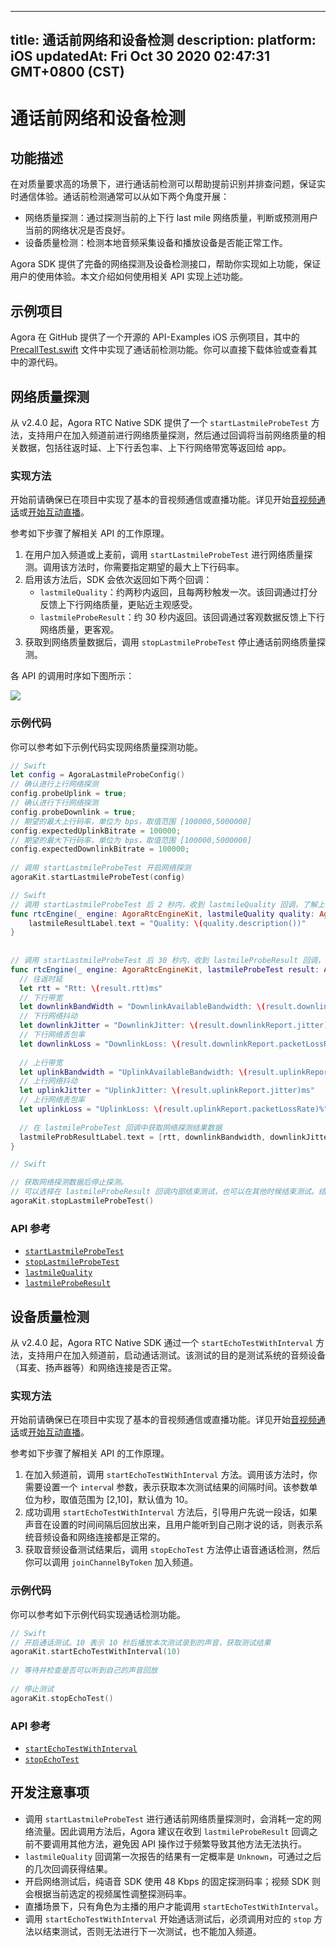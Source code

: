 
---
title: 通话前网络和设备检测
description: 
platform: iOS
updatedAt: Fri Oct 30 2020 02:47:31 GMT+0800 (CST)
---
# 通话前网络和设备检测
## 功能描述

在对质量要求高的场景下，进行通话前检测可以帮助提前识别并排查问题，保证实时通信体验。通话前检测通常可以从如下两个角度开展：

- 网络质量探测：通过探测当前的上下行 last mile 网络质量，判断或预测用户当前的网络状况是否良好。
- 设备质量检测：检测本地音频采集设备和播放设备是否能正常工作。

Agora SDK 提供了完备的网络探测及设备检测接口，帮助你实现如上功能，保证用户的使用体验。本文介绍如何使用相关 API 实现上述功能。

## 示例项目

Agora 在 GitHub 提供了一个开源的 API-Examples iOS 示例项目，其中的 [PrecallTest.swift](https://github.com/AgoraIO/API-Examples/blob/master/iOS/APIExample/Examples/Advanced/PrecallTest/PrecallTest.swift) 文件中实现了通话前检测功能。你可以直接下载体验或查看其中的源代码。

## 网络质量探测

从 v2.4.0 起，Agora RTC Native SDK 提供了一个 `startLastmileProbeTest` 方法，支持用户在加入频道前进行网络质量探测，然后通过回调将当前网络质量的相关数据，包括往返时延、上下行丢包率、上下行网络带宽等返回给 app。

### 实现方法

开始前请确保已在项目中实现了基本的音视频通信或直播功能。详见开始[音视频通话](../../cn/Voice/start_call_ios.md)或[开始互动直播](../../cn/Voice/start_live_ios.md)。

参考如下步骤了解相关 API 的工作原理。

1. 在用户加入频道或上麦前，调用 `startLastmileProbeTest` 进行网络质量探测。调用该方法时，你需要指定期望的最大上下行码率。
2. 启用该方法后，SDK 会依次返回如下两个回调：
	- `lastmileQuality`：约两秒内返回，且每两秒触发一次。该回调通过打分反馈上下行网络质量，更贴近主观感受。
	- `lastmileProbeResult`：约 30 秒内返回。该回调通过客观数据反馈上下行网络质量，更客观。
3. 获取到网络质量数据后，调用 `stopLastmileProbeTest` 停止通话前网络质量探测。

各 API 的调用时序如下图所示： 

![](https://web-cdn.agora.io/docs-files/1603706208379)

### 示例代码

你可以参考如下示例代码实现网络质量探测功能。

```swift
// Swift
let config = AgoraLastmileProbeConfig()
// 确认进行上行网络探测
config.probeUplink = true;
// 确认进行下行网络探测
config.probeDownlink = true;
// 期望的最大上行码率，单位为 bps，取值范围 [100000,5000000]
config.expectedUplinkBitrate = 100000;
// 期望的最大下行码率，单位为 bps，取值范围 [100000,5000000]
config.expectedDownlinkBitrate = 100000;
 
// 调用 startLastmileProbeTest 开启网络探测
agoraKit.startLastmileProbeTest(config)
```

```swift
// Swift
// 调用 startLastmileProbeTest 后 2 秒内，收到 lastmileQuality 回调，了解上下行网络质量。该回调每 2 秒触发一次
func rtcEngine(_ engine: AgoraRtcEngineKit, lastmileQuality quality: AgoraNetworkQuality) {
    lastmileResultLabel.text = "Quality: \(quality.description())"
}
 
 
// 调用 startLastmileProbeTest 后 30 秒内，收到 lastmileProbeResult 回调，了解更细节的网络数据
func rtcEngine(_ engine: AgoraRtcEngineKit, lastmileProbeTest result: AgoraLastmileProbeResult) {
  // 往返时延
  let rtt = "Rtt: \(result.rtt)ms"
  // 下行带宽
  let downlinkBandWidth = "DownlinkAvailableBandwidth: \(result.downlinkReport.availableBandwidth)Kbps"
  // 下行网络抖动
  let downlinkJitter = "DownlinkJitter: \(result.downlinkReport.jitter)ms"
  // 下行网络丢包率
  let downlinkLoss = "DownlinkLoss: \(result.downlinkReport.packetLossRate)%"
   
  // 上行带宽
  let uplinkBandwidth = "UplinkAvailableBandwidth: \(result.uplinkReport.availableBandwidth)Kbps"
  // 上行网络抖动
  let uplinkJitter = "UplinkJitter: \(result.uplinkReport.jitter)ms"
  // 上行网络丢包率
  let uplinkLoss = "UplinkLoss: \(result.uplinkReport.packetLossRate)%"
   
  // 在 lastmileProbeTest 回调中获取网络探测结果数据
  lastmileProbResultLabel.text = [rtt, downlinkBandwidth, downlinkJitter, downlinkLoss, uplinkBandwidth, uplinkJitter, uplinkLoss].joined(separator: "\n")
}
```

```swift
// Swift

// 获取网络探测数据后停止探测。
// 可以选择在 lastmileProbeResult 回调内部结束测试，也可以在其他时候结束测试。结束测试前，Agora 建议不要调用其他方法
agoraKit.stopLastmileProbeTest()
```


### API 参考

- [`startLastmileProbeTest`](https://docs.agora.io/cn/Voice/API%20Reference/oc/Classes/AgoraRtcEngineKit.html#//api/name/startLastmileProbeTest:)
- [`stopLastmileProbeTest`](https://docs.agora.io/cn/Voice/API%20Reference/oc/Classes/AgoraRtcEngineKit.html#//api/name/stopLastmileProbeTest)
- [`lastmileQuality`](https://docs.agora.io/cn/Voice/API%20Reference/oc/Protocols/AgoraRtcEngineDelegate.html#//api/name/rtcEngine:lastmileQuality:)
- [`lastmileProbeResult`](https://docs.agora.io/cn/Voice/API%20Reference/oc/Protocols/AgoraRtcEngineDelegate.html#//api/name/rtcEngine:lastmileProbeTestResult:)

## 设备质量检测

从 v2.4.0 起，Agora RTC Native SDK 通过一个 `startEchoTestWithInterval` 方法，支持用户在加入频道前，启动通话测试。该测试的目的是测试系统的音频设备（耳麦、扬声器等）和网络连接是否正常。

### 实现方法

开始前请确保已在项目中实现了基本的音视频通信或直播功能。详见开始[音视频通话](../../cn/Voice/start_call_ios.md)或[开始互动直播](../../cn/Voice/start_live_ios.md)。

参考如下步骤了解相关 API 的工作原理。

1. 在加入频道前，调用 `startEchoTestWithInterval` 方法。调用该方法时，你需要设置一个 `interva`l 参数，表示获取本次测试结果的间隔时间。该参数单位为秒，取值范围为 [2,10]，默认值为 10。
2. 成功调用 `startEchoTestWithInterval` 方法后，引导用户先说一段话，如果声音在设置的时间间隔后回放出来，且用户能听到自己刚才说的话，则表示系统音频设备和网络连接都是正常的。
3. 获取音频设备测试结果后，调用 `stopEchoTest` 方法停止语音通话检测，然后你可以调用 `joinChannelByToken` 加入频道。

### 示例代码

你可以参考如下示例代码实现通话检测功能。

```swift
// Swift
// 开启通话测试。10 表示 10 秒后播放本次测试录到的声音，获取测试结果
agoraKit.startEchoTestWithInterval(10)
 
// 等待并检查是否可以听到自己的声音回放
 
// 停止测试
agoraKit.stopEchoTest()
```

### API 参考

- [`startEchoTestWithInterval`](https://docs.agora.io/cn/Voice/API%20Reference/oc/Classes/AgoraRtcEngineKit.html#//api/name/startEchoTestWithInterval:successBlock:)
- [`stopEchoTest`](https://docs.agora.io/cn/Voice/API%20Reference/oc/Classes/AgoraRtcEngineKit.html#//api/name/stopEchoTest)

## 开发注意事项

- 调用 `startLastmileProbeTest` 进行通话前网络质量探测时，会消耗一定的网络流量。因此调用方法后，Agora 建议在收到 `lastmileProbeResult` 回调之前不要调用其他方法，避免因 API 操作过于频繁导致其他方法无法执行。
- `lastmileQuality` 回调第一次报告的结果有一定概率是 `Unknown`，可通过之后的几次回调获得结果。
- 开启网络测试后，纯语音 SDK 使用 48 Kbps 的固定探测码率；视频 SDK 则会根据当前选定的视频属性调整探测码率。
- 直播场景下，只有角色为主播的用户才能调用 `startEchoTestWithInterval`。
- 调用 `startEchoTestWithInterval` 开始通话测试后，必须调用对应的 `stop` 方法以结束测试，否则无法进行下一次测试，也不能加入频道。


